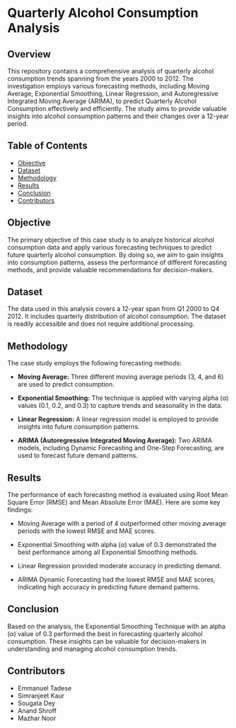 # Quarterly Alcohol Consumption Analysis

## Overview

This repository contains a comprehensive analysis of quarterly alcohol consumption trends spanning from the years 2000 to 2012. The investigation employs various forecasting methods, including Moving Average, Exponential Smoothing, Linear Regression, and Autoregressive Integrated Moving Average (ARIMA), to predict Quarterly Alcohol Consumption effectively and efficiently. The study aims to provide valuable insights into alcohol consumption patterns and their changes over a 12-year period.

## Table of Contents

- [Objective](#objective)
- [Dataset](#dataset)
- [Methodology](#methodology)
- [Results](#results)
- [Conclusion](#conclusion)
- [Contributors](#contributors)

## Objective

The primary objective of this case study is to analyze historical alcohol consumption data and apply various forecasting techniques to predict future quarterly alcohol consumption. By doing so, we aim to gain insights into consumption patterns, assess the performance of different forecasting methods, and provide valuable recommendations for decision-makers.

## Dataset

The data used in this analysis covers a 12-year span from Q1 2000 to Q4 2012. It includes quarterly distribution of alcohol consumption. The dataset is readily accessible and does not require additional processing.

## Methodology

The case study employs the following forecasting methods:

- **Moving Average:** Three different moving average periods (3, 4, and 6) are used to predict consumption.

- **Exponential Smoothing:** The technique is applied with varying alpha (α) values (0.1, 0.2, and 0.3) to capture trends and seasonality in the data.

- **Linear Regression:** A linear regression model is employed to provide insights into future consumption patterns.

- **ARIMA (Autoregressive Integrated Moving Average):** Two ARIMA models, including Dynamic Forecasting and One-Step Forecasting, are used to forecast future demand patterns.

## Results

The performance of each forecasting method is evaluated using Root Mean Square Error (RMSE) and Mean Absolute Error (MAE). Here are some key findings:

- Moving Average with a period of 4 outperformed other moving average periods with the lowest RMSE and MAE scores.

- Exponential Smoothing with alpha (α) value of 0.3 demonstrated the best performance among all Exponential Smoothing methods.

- Linear Regression provided moderate accuracy in predicting demand.

- ARIMA Dynamic Forecasting had the lowest RMSE and MAE scores, indicating high accuracy in predicting future demand patterns.

## Conclusion

Based on the analysis, the Exponential Smoothing Technique with an alpha (α) value of 0.3 performed the best in forecasting quarterly alcohol consumption. These insights can be valuable for decision-makers in understanding and managing alcohol consumption trends.

## Contributors

- Emmanuel Tadese
- Simranjeet Kaur
- Sougata Dey
- Anand Shroff
- Mazhar Noor


